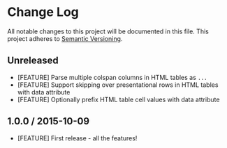 # Change Log
All notable changes to this project will be documented in this file.
This project adheres to [Semantic Versioning](http://semver.org/).

## Unreleased

* [FEATURE] Parse multiple colspan columns in HTML tables as `...`
* [FEATURE] Support skipping over presentational rows in HTML tables with data attribute
* [FEATURE] Optionally prefix HTML table cell values with data attribute

## 1.0.0 / 2015-10-09

* [FEATURE] First release - all the features!
